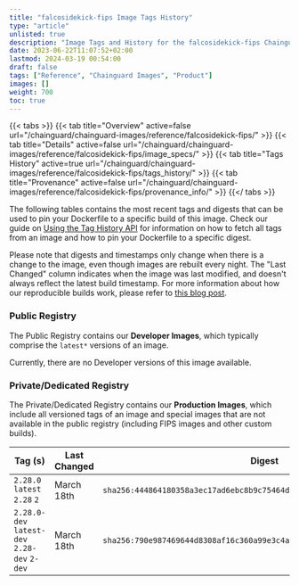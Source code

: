 ```yaml
---
title: "falcosidekick-fips Image Tags History"
type: "article"
unlisted: true
description: "Image Tags and History for the falcosidekick-fips Chainguard Image"
date: 2023-06-22T11:07:52+02:00
lastmod: 2024-03-19 00:54:00
draft: false
tags: ["Reference", "Chainguard Images", "Product"]
images: []
weight: 700
toc: true
---
```


{{< tabs >}}
{{< tab title="Overview" active=false url="/chainguard/chainguard-images/reference/falcosidekick-fips/" >}}
{{< tab title="Details" active=false url="/chainguard/chainguard-images/reference/falcosidekick-fips/image_specs/" >}}
{{< tab title="Tags History" active=true url="/chainguard/chainguard-images/reference/falcosidekick-fips/tags_history/" >}}
{{< tab title="Provenance" active=false url="/chainguard/chainguard-images/reference/falcosidekick-fips/provenance_info/" >}}
{{</ tabs >}}

The following tables contains the most recent tags and digests that can be used to pin your Dockerfile to a specific build of this image. Check our guide on [Using the Tag History API](/chainguard/chainguard-images/using-the-tag-history-api/) for information on how to fetch all tags from an image and how to pin your Dockerfile to a specific digest.

Please note that digests and timestamps only change when there is a change to the image, even though images are rebuilt every night. The "Last Changed" column indicates when the image was last modified, and doesn't always reflect the latest build timestamp. For more information about how our reproducible builds work, please refer to [this blog post](https://www.chainguard.dev/unchained/reproducing-chainguards-reproducible-image-builds).

### Public Registry
The Public Registry contains our **Developer Images**, which typically comprise the `latest*` versions of an image.

Currently, there are no Developer versions of this image available.

### Private/Dedicated Registry
The Private/Dedicated Registry contains our **Production Images**, which include all versioned tags of an image and special images that are not available in the public registry (including FIPS images and other custom builds).

| Tag (s)                                       | Last Changed | Digest                                                                    |
|-----------------------------------------------|--------------|---------------------------------------------------------------------------|
|  `2.28.0` `latest` `2.28` `2`                 | March 18th   | `sha256:444864180358a3ec17ad6ebc8b9c75464d2b612c108572eb35a4839429e64bd5` |
|  `2.28.0-dev` `latest-dev` `2.28-dev` `2-dev` | March 18th   | `sha256:790e987469644d8308af16c360a99e3c4a633eaf385242444a6203d255ff1bf2` |

